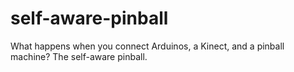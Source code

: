 self-aware-pinball
==================

What happens when you connect Arduinos, a Kinect, and a pinball machine?  The self-aware pinball.
